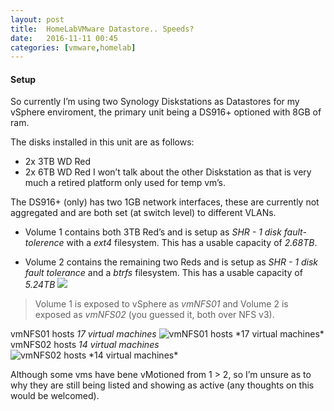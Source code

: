 ```yaml
---
layout: post
title:  HomeLabVMware Datastore.. Speeds?
date:   2016-11-11 00:45
categories: [vmware,homelab]
---
```


#### Setup

So currently I’m using two Synology Diskstations as Datastores for my vSphere enviroment, the primary unit being a DS916+ optioned with 8GB of ram.

The disks installed in this unit are as follows:
- 2x 3TB WD Red
- 2x 6TB WD Red
I won’t talk about the other Diskstation as that is very much a retired platform only used for temp vm’s.

The DS916+ (only) has two 1GB network interfaces, these are currently not aggregated and are both set (at switch level) to different VLANs.

- Volume 1 contains both 3TB Red’s and is setup as *SHR - 1 disk fault-tolerence* with a *ext4* filesystem. This has a usable capacity of *2.68TB*.

- Volume 2 contains the remaining two Reds and is setup as *SHR - 1 disk fault tolerance* and a *btrfs* filesystem. This has a usable capacity of *5.24TB*
![][image-1]

> Volume 1 is exposed to vSphere as *vmNFS01* and Volume 2 is exposed as *vmNFS02* (you guessed it, both over NFS v3).

vmNFS01 hosts *17 virtual machines*
![][image-2]
 vmNFS02 hosts *14 virtual machines*
![][image-3]


Although some vms have bene vMotioned from 1 \> 2, so I’m unsure as to why they are still being listed  and showing as active (any thoughts on this would be welcomed).

[image-1]:	/static/img/post-images/syno-storage.png
[image-2]:	/static/img/post-images/vmNFS01.png "vmNFS01 hosts *17 virtual machines*"
[image-3]:	/static/img/post-images/vmNFS02.png " vmNFS02 hosts *14 virtual machines*"